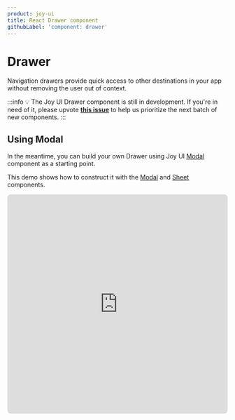 ```yaml
---
product: joy-ui
title: React Drawer component
githubLabel: 'component: drawer'
---
```


# Drawer

<p class="description">Navigation drawers provide quick access to other destinations in your app without removing the user out of context.</p>

:::info
💡 The Joy UI Drawer component is still in development.
If you're in need of it, please upvote [**this issue**](https://github.com/mui/material-ui/issues/36292) to help us prioritize the next batch of new components.
:::

## Using Modal

In the meantime, you can build your own Drawer using Joy UI [Modal](/joy-ui/react-modal/) component as a starting point.

This demo shows how to construct it with the [Modal](/joy-ui/react-modal/) and [Sheet](/joy-ui/react-sheet/) components.

<iframe src="https://codesandbox.io/embed/drawer-joy-ui-2s5f3w?module=%2FDrawer.tsx&fontsize=14&hidenavigation=1&theme=dark&view=preview"
     style="width:100%; height:500px; border:0; border-radius: 8px; overflow:hidden;"
     title="Drawer - Joy UI"
     allow="accelerometer; ambient-light-sensor; camera; encrypted-media; geolocation; gyroscope; hid; microphone; midi; payment; usb; vr; xr-spatial-tracking"
     sandbox="allow-forms allow-modals allow-popups allow-presentation allow-same-origin allow-scripts"
   ></iframe>
